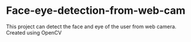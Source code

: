 # Face-eye-detection-from-web-cam
This project can detect the face and eye of the user from web camera.
Created using OpenCV
